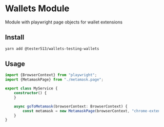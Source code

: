 # Wallets Module

Module with playwright page objects for wallet extensions

## Install

```bash
yarn add @tester513/wallets-testing-wallets
```

## Usage

```ts
import {BrowserContext} from "playwright";
import {MetamaskPage} from "./metamask.page";

export class MyService {
    constructor() {
    }

    async goToMetamask(browserContext: BrowserContext) {
        const metamask = new MetamaskPage(browserContext, "chrome-extension://{extensionId}", {})
    }
}
```
